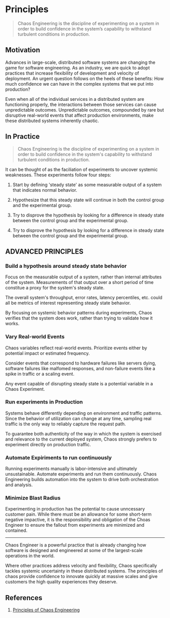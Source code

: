 # Principles
> Chaos Engineering is the discipline of experimenting on a system in order to build confidence in the system’s capability to withstand turbulent conditions in production.

## Motivation
Advances in large-scale, distributed software systems are changing the game for software engineering. As an industry, we are quick to adopt practices that increase flexibility of development and velocity of deployment. An urgent question follows on the heels of these benefits: How much confidence we can have in the complex systems that we put into production?

Even when all of the individual services in a distributed system are functioning properly, the interactions between those services can cause unpredictable outcomes. Unpredictable outcomes, compounded by rare but disruptive real-world events that affect production environments, make these distributed systems inherently chaotic.

## In Practice
> Chaos Engineering is the discipline of experimenting on a system in order to build confidence in the system's capability to withstand turbulent conditions in production.

It can be thought of as the faciliation of experiments to uncover systemic weaknesses. These experiments follow four steps:

1. Start by defining 'steady state' as some measurable output of a system that indicates normal behavior.

2. Hypothesize that this steady state will continue in both the control group and the experimental group.

3. Try to disprove the hypothesis by looking for a difference in steady state between the control group and the experimental group.

4. Try to disprove the hypothesis by looking for a difference in steady state between the control group and the experimental group.

## ADVANCED PRINCIPLES

### Build a hypothesis around steady state behavior

Focus on the measurable output of a system, rather than internal attributes of the system. Measurements of that output over a short period of time constitue a proxy for the system's steady state. 

The overall system's throughput, error rates, latency percentiles, etc. could all be metrics of interest representing steady state behavior.

By focusing on systemic behavior patterns during experiments, Chaos verifies that the system does work, rather than trying to validate how it works.

### Vary Real-world Events

Chaos variables reflect real-world events. Prioritize events either by potential impact or estimated frequency. 

Consider events that correspond to hardware failures like servers dying, software failures like malfomed responses, and non-failure events like a spike in traffic or a scaling event. 

Any event capable of disrupting steady state is a potential variable in a Chaos Experiment.

### Run experiments in Production
Systems behave differently depending on environment and traffic patterns. Since the behavior of utilization can change at any time, sampling real traffic is the only way to reliably capture the request path. 

To guarantee both authenticity of the way in which the system is exercised and relevance to the current deployed system, Chaos strongly prefers to experiment directly on production traffic.

### Automate Expiriments to run continuously
Running experiments manually is labor-intensive and ultimately unsustainable. Automate experiments and run them continuously. Chaos Engineering builds automation into the system to drive both orchestration and analysis.

### Minimize Blast Radius
Experimenting in production has the potential to cause unncessary customer pain. While there must be an allowance for some short-term negative impactive, it is the responsibility and obligation of the Choas Engineer to ensure the fallout from experiments are minimized and contained.
_____

Chaos Engineer is a powerful practice that is already changing how software is designed and engineered at some of the largest-scale operations in the world.

Where other practices address velocity and flexibility, Chaos specifically tackles systemic uncertainty in these distributed systems. The principles of chaos provide confidence to innovate quickly at massive scales and give customers the high quality experiences they deserve.



## References
1. [Principles of Chaos Engineering](https://principlesofchaos.org/)